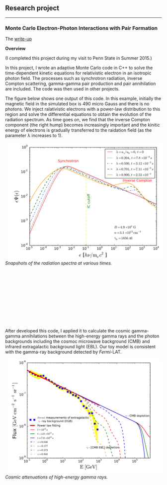## Research project
<hr>

### Monte Carlo Electron-Photon Interactions with Pair Formation

The [write-up](e_gamma_write_up.pdf)

**Overview**

(I completed this project during my visit to Penn State in Summer 2015.)

In this project, I wrote an adaptive Monte Carlo code in C++ to solve the time-dependent kinetic equations for relativistic electron in an isotropic
photon field. The processes such as synchrotron radiation, inverse Compton scattering, gamma-gamma pair production and pair annihilation are included. The code was then used in other projects.

The figure below shows one output of this code. In this example, initially the magnetic field in the simulated box is 490 micro Gauss and there is no photons. We inject ralativistic electrons with a power-law distribution to this region and solve the differential equations to obtain the evolution of the radiation spectrum. As time goes on, we find that the inverse Compton component (the right hump) becomes increasingly important and the kinitic energy of electrons is gradually transferred to the raidation field (as the parameter &lambda; increases to 1).

<img align="right" src="figs/e_gamma1.png" alt="drawing" width="500"/>
<br>
<em>Snapshots of the radiation spectra at various times.</em>

<br>
<br>
<br>
<br>
<br>
<br>
<br>
<br>
<br>
<br>
<br>
<br>





After developed this code, I applied it to calculate the cosmic gamma-gamma annihilations between the high-energy gamma rays and the photon backgrounds including the cosmoc microwave background (CMB) and infrared extragalactic background light (EBL). Our toy model is consistent with the gamma-ray background detected by <em>Fermi-</em>LAT.
<p>
<img align="right" src="figs/e_gamma2.png" alt="drawing" width="500"/>
  <br>
<em>Cosmic attenuations of high-energy gamma rays.</em>
</p>

